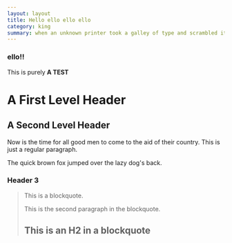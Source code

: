 ```yaml
---
layout: layout
title: Hello ello ello ello 
category: king
summary: when an unknown printer took a galley of type and scrambled it to make a type specimen book
---
```



### ello!!

This is purely **A TEST**

A First Level Header
====================

A Second Level Header
---------------------

Now is the time for all good men to come to
the aid of their country. This is just a
regular paragraph.

The quick brown fox jumped over the lazy
dog's back.

### Header 3

> This is a blockquote.
>
> This is the second paragraph in the blockquote.
>
> ## This is an H2 in a blockquote